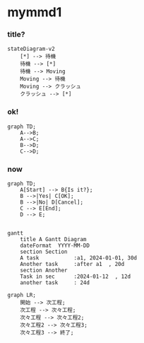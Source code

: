 # mymmd1

### title?
```mermaid
stateDiagram-v2
    [*] --> 待機
    待機 --> [*]
    待機 --> Moving
    Moving --> 待機
    Moving --> クラッシュ
    クラッシュ --> [*]
```

### ok!
```mermaid
graph TD;
    A-->B;
    A-->C;
    B-->D;
    C-->D;
```

### now


```mermaid
graph TD;
    A[Start] --> B{Is it?};
    B -->|Yes| C[OK];
    B -->|No| D[Cancel];
    C --> E[End];
    D --> E;
```

```mermaid

gantt
    title A Gantt Diagram
    dateFormat  YYYY-MM-DD
    section Section
    A task           :a1, 2024-01-01, 30d
    Another task     :after a1  , 20d
    section Another
    Task in sec      :2024-01-12  , 12d
    another task     : 24d

```

```mermaid
graph LR;
    開始 --> 次工程;
    次工程 --> 次々工程;
    次々工程 --> 次々工程2;
    次々工程2 --> 次々工程3;
    次々工程3 --> 終了;
```

